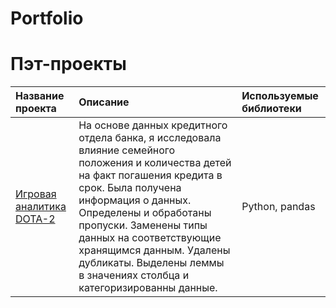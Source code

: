 # Portfolio
# Пэт-проекты
| Название проекта      | Описание               | Используемые библиотеки |
| :------------- |:------------------| :-----|
| [Игровая аналитика DOTA-2](https://github.com/natmerk/practicum_rep/blob/main/01_analysis_reliability_bank_clients/analysis_reliability_bank_clients.ipynb)     | На основе данных кредитного отдела банка, я исследовала влияние семейного положения и количества детей на факт погашения кредита в срок. Была получена информация о данных. Определены и обработаны пропуски. Заменены типы данных на соответствующие хранящимся данным. Удалены дубликаты. Выделены леммы в значениях столбца и категоризированны данные.|Python, pandas|
